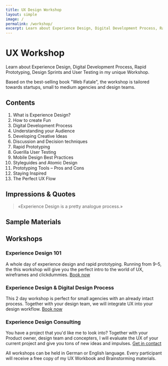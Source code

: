 ```yaml
---
title: UX Design Workshop
layout: simple
image: /
permalink: /workshop/
excerpt: Learn about Experience Design, Digital Development Process, Rapid Prototyping, Design Sprints and User Testing in my unique Workshops.
---
```


# UX Workshop

Learn about Experience Design, Digital Development Process, Rapid Prototyping, Design Sprints and User Testing in my unique Workshop.

Based on the best-selling book "Web Fatale", the workshop is tailored towards startups, small to medium agencies and design teams.

## Contents

1. What is Experience Design?
2. How to create Fun
3. Digital Development Process
4. Understanding your Audience
5. Developing Creative Ideas
6. Discussion and Decision techniques
7. Rapid Prototyping
8. Guerilla User Testing
9. Mobile Design Best Practices
10. Styleguides and Atomic Design
11. Prototyping Tools – Pros and Cons
12. Staying Inspired
13. The Perfect UX Flow

## Impressions & Quotes

> «Experience Design is a pretty analogue process.»

## Sample Materials

## Workshops

### Experience Design 101

A whole day of experience design and rapid prototyping. Running from 9–5, the this workshop will give you the perfect intro to the world of UX, wireframes and clickdummies.
[Book now](#)

### Experience Design & Digital Design Process

This 2 day workshop is perfect for small agencies with an already intact process. Together with your design team, we will integrate UX into your design workflow.
[Book now](#)

### Experience Design Consulting

You have a project that you'd like me to look into? Together with your Product owner, design team and concepters, I will evaluate the UX of your current project and give you tons of new ideas and impulses.
[Get in contact](#)


All workshops can be held in German or English language.
Every participant will receive a free copy of my UX Workbook and Brainstorming materials.